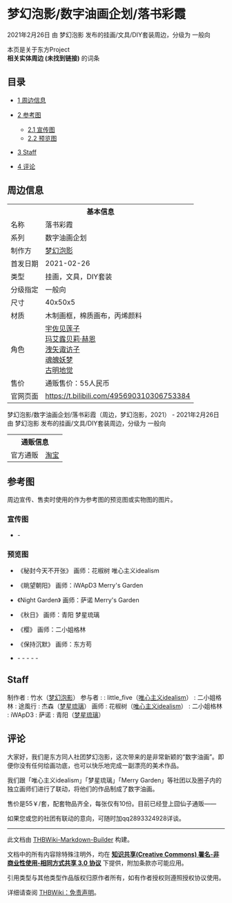 # 梦幻泡影/数字油画企划/落书彩霞

<!-- source html: G:\repos\THBWiki-Markdown-Builder\THBWikiMarkdown\Temp\main\e\e1\ns0%3A%E6%A2%A6%E5%B9%BB%E6%B3%A1%E5%BD%B1%2F%E6%95%B0%E5%AD%97%E6%B2%B9%E7%94%BB%E4%BC%81%E5%88%92%2F%E8%90%BD%E4%B9%A6%E5%BD%A9%E9%9C%9E.html -->

2021年2月26日 由 梦幻泡影  发布的挂画/文具/DIY套装周边，分级为 一般向

本页是关于东方Project  
 **相关实体周边 (未找到链接)** 的词条

## 目录

- [1 周边信息](#周边信息)
- [2 参考图](#参考图)

  - [2.1 宣传图](#宣传图)
  - [2.2 预览图](#预览图)



- [3 Staff](#Staff)
- [4 评论](#评论)





## 周边信息

<table><tbody><tr><th colspan="2">基本信息</th></tr><tr><td class="label">名称</td><td> 落书彩霞 </td></tr><tr><td class="label">系列</td><td> 数字油画企划 </td></tr><tr><td class="label">制作方</td><td><a href="./梦幻泡影.md" title="梦幻泡影">梦幻泡影</a></td></tr><tr><td class="label">首发日期</td><td>2021-02-26</td></tr><tr><td class="label">类型</td><td>挂画，文具，DIY套装</td></tr><tr><td class="label">分级指定</td><td>一般向</td></tr><tr><td class="label">尺寸</td><td>40x50x5</td></tr><tr><td class="label">材质</td><td>木制画框，棉质画布，丙烯颜料</td></tr><tr><td class="label">角色</td><td><a href="./宇佐见莲子.md" title="宇佐见莲子">宇佐见莲子</a><br><a href="./玛艾露贝莉·赫恩.md" title="玛艾露贝莉·赫恩">玛艾露贝莉·赫恩</a><br><a href="./洩矢诹访子.md" title="洩矢诹访子">洩矢诹访子</a><br><a href="./魂魄妖梦.md" title="魂魄妖梦">魂魄妖梦</a><br><a href="./古明地觉.md" title="古明地觉">古明地觉</a></td></tr><tr><td class="label">售价</td><td>通贩售价：55人民币</td></tr>
<tr><td class="label">官网页面</td><td><a rel="nofollow" class="external free" href="https://t.bilibili.com/495690310306753384">https://t.bilibili.com/495690310306753384</a></td></tr></tbody></table>

梦幻泡影/数字油画企划/落书彩霞（周边，梦幻泡影，2021） - 2021年2月26日 由 梦幻泡影  发布的挂画/文具/DIY套装周边，分级为 一般向

<table><tbody><tr><th colspan="3">通贩信息</th></tr><tr><td class="label">官方通贩</td><td colspan="2"><a rel="nofollow" class="external text" href="https://item.taobao.com/item.htm?id=638418305448">淘宝</a></td></tr></tbody></table>



## 参考图
  
周边宣传、售卖时使用的作为参考图的预览图或实物图的图片。
  


### 宣传图
- [](./文件-梦幻泡影／数字油画企划／落书彩霞宣传图1.jpg.md)- [](./文件-梦幻泡影／数字油画企划／落书彩霞宣传图2.png.md)


### 预览图
- 《秘封今天不开张》 画师：花椒树 唯心主义idealism
- 《眺望朝阳》 画师：iWApD3 Merry's Garden
- 《Night Garden》 画师：萨诺 Merry's Garden
- 《秋日》 画师：青阳 梦星琉璃
- 《樱》 画师：二小姐格林
- 《保持沉默》 画师：东方苟

- [](./文件-梦幻泡影／数字油画企划／落书彩霞预览图1.jpg.md)- [](./文件-梦幻泡影／数字油画企划／落书彩霞预览图2.jpg.md)- [](./文件-梦幻泡影／数字油画企划／落书彩霞预览图3.png.md)- [](./文件-梦幻泡影／数字油画企划／落书彩霞预览图4.jpg.md)- [](./文件-梦幻泡影／数字油画企划／落书彩霞预览图5.jpg.md)- [](./文件-梦幻泡影／数字油画企划／落书彩霞预览图6.jpg.md)


## Staff
制作者
: 竹水（[梦幻泡影](./梦幻泡影.md)）
参与者
: 
: little_five（[唯心主义idealism](./唯心主义idealism.md)）
: 二小姐格林
: 途風行
: 杰森（[梦星琉璃](./夢星琉璃.md)）
画师
: 花椒树（[唯心主义idealism](./唯心主义idealism.md)）
: 二小姐格林
: iWApD3
: 萨诺
: 青阳（[梦星琉璃](./夢星琉璃.md)）


## 评论

  
大家好，我们是东方同人社团梦幻泡影，这次带来的是非常新颖的“数字油画”。即便你没有任何绘画功底，也可以快乐地完成一副漂亮的美术作品。  

我们跟「唯心主义idealism」「梦星琉璃」「Merry Garden」等社团以及圈子内的独立画师们进行了联动，将他们的作品制成了数字油画。  

售价是55￥/套，配套物品齐全，每张仅有10份。目前已经登上囧仙子通贩——  

如果您或您的社团有联动的意向，可随时加qq2893324928详谈。
  






---

此文档由 [THBWiki-Markdown-Builder](https://github.com/Delsin-Yu/THBWiki-Markdown-Builder) 构建。

文档中的所有内容除特殊注明外，均在 [**知识共享(Creative Commons) 署名-非商业性使用-相同方式共享 3.0 协议**](https://creativecommons.org/licenses/by-sa/3.0/deed.zh-hans) 下提供，附加条款亦可能应用。

引用类型与其他类型作品版权归原作者所有，如有作者授权则遵照授权协议使用。

详细请查阅 [THBWiki：免责声明](https://thbwiki.cc/THBWiki:%E5%85%8D%E8%B4%A3%E5%A3%B0%E6%98%8E)。

